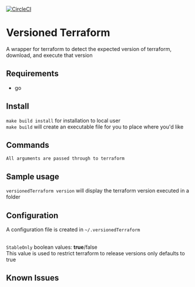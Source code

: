 [![CircleCI](https://circleci.com/gh/mitch-thompson/versionedTerraform.svg?style=svg)](https://circleci.com/gh/mitch-thompson/versionedTerraform)

# Versioned Terraform
A wrapper for terraform to detect the expected version of terraform, 
download, and execute that version

## Requirements
- go

## Install
`make build install` for installation to local user<br>
`make build` will create an executable file for you to place where you'd like

## Commands
```
All arguments are passed through to terraform
```

## Sample usage
`versionedTerraform version` will display the terraform version executed in a folder

## Configuration
A configuration file is created in `~/.versionedTerraform`<br><br>

`StableOnly` boolean values: <b>true</b>/false<br>
This value is used to restrict terraform to release versions only defaults to true
## Known Issues

